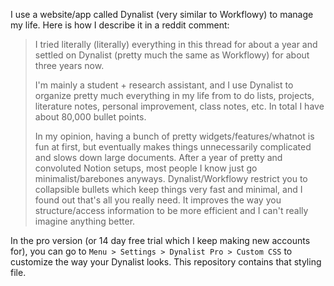I use a website/app called Dynalist (very similar to Workflowy) to manage my life. Here is how I describe it in a reddit comment:

> I tried literally (literally) everything in this thread for about a year and settled on Dynalist (pretty much the same as Workflowy) for about three years now.
> 
> I'm mainly a student + research assistant, and I use Dynalist to organize pretty much everything in my life from to do lists, projects, literature notes, personal improvement, class notes, etc. In total I have about 80,000 bullet points.
> 
> In my opinion, having a bunch of pretty widgets/features/whatnot is fun at first, but eventually makes things unnecessarily complicated and slows down large documents. After a year of pretty and convoluted Notion setups, most people I know just go minimalist/barebones anyways. Dynalist/Workflowy restrict you to collapsible bullets which keep things very fast and minimal, and I found out that's all you really need. It improves the way you structure/access information to be more efficient and I can't really imagine anything better.

In the pro version (or 14 day free trial which I keep making new accounts for), you can go to `Menu > Settings > Dynalist Pro > Custom CSS` to customize the way your Dynalist looks. This repository contains that styling file.
